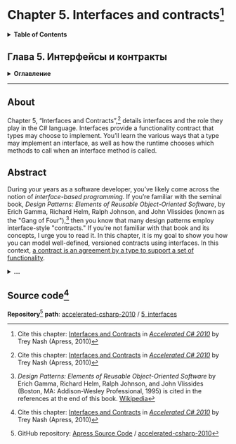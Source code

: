 # Chapter 5. Interfaces and contracts[^1]
<details>
  <summary><b>Table of Contents</b></summary>

- Interfaces Define Types
- Defining Interfaces
- Implementing Interfaces
- Interface Member Matching Rules
- Explicit Interface Implementation with Value Types
- Versioning Considerations
- Contracts
- Choosing Between Interfaces and Classes
- Summary
</details>

## Глава 5. Интерфейсы и контракты
<details>
  <summary><b>Оглавление</b></summary>

- Интерфейсы определяют типы
- Определение интерфейсов
- Реализация интерфейсов
- Правила сопоставления членов интерфейсов
- Явная реализация интерфейса с помощью типа значений
- Соображения, касающиеся версий
- Контракты
- Выбор между интерфейсами и классами
- Резюме
</details>

---
## About
Chapter 5, “Interfaces and Contracts”,[^1] details interfaces and the role they play in the C# language. 
Interfaces provide a functionality contract that types may choose to implement. You’ll learn the various 
ways that a type may implement an interface, as well as how the runtime chooses which methods to call 
when an interface method is called.

## Abstract
During your years as a software developer, you’ve likely come across the notion of _interface-based programming_.
If you’re familiar with the seminal book, _Design Patterns: Elements of Reusable Object-Oriented Software_,
by Erich Gamma, Richard Helm, Ralph Johnson, and John Vlissides (known as the "Gang of Four"),[^2] then you know
that many design patterns employ interface-style "contracts." If you’re not familiar with that book and its
concepts, I urge you to read it. In this chapter, it is my goal to show you how you can model well-defined,
versioned contracts using interfaces. In this context,
<ins>a contract is an agreement by a type to support a set of functionality</ins>.

<details>
  <summary><b>...</b></summary>
  
  If you’ve done any COM or CORBA development over the years, then you’ve most definitely been doing
  interface-based development. In fact, the interface is the only form of communication between components
  in COM. Therefore, much of the design complexity rests in developing solid interfaces before you write any
  lines of implementation code. Failure to follow this paradigm has been the source of many problems. For example,
  Visual Studio 2003 offered an easy environment from which you could create web services. By simply annotating
  methods of a class a certain way, you could expose those methods as methods of the web service. However, the IDE
  fostered an approach whereby the interface was the result of annotating methods on a class rather than the other
  way around. Thus, the cart was put before the horse. Instead, you should clearly define the web service interface
  before doing any coding, and then code the implementation to implement the interface. To name just one benefit of
  this approach, you can code the client and the server concurrently rather than one after the other. Another part
  of the problem is that once an interface is published to the world, you cannot change it. Doing so would break all
  implementations based upon it. Unfortunately, the Visual Studio environment encourages you to break this rule by
  making it easy for you to add a new method to a class and annotate it as a web service method.
  
  <details>
    <summary><b>...</b></summary> 
    In a well-designed, interface-based system, such as in service-oriented architecture (SOA) systems,
    you should always design the interface first, as it’s the contract between components. The contract drives
    the implementation rather than the implementation driving, or defining, the contract. Unfortunately, too
    many tools in the past and even up to the present have promoted this backward development. But just because
    they promote it does not mean you need to follow their erroneous lead. After all, a contract, when applied to
    a type, imposes a set of requirements on that type. It makes no sense for the requirements to be driven by
    the types themselves. In the .NET environment, interfaces are types.
  </details>
</details>

## Source code[^1]
**Repository**[^3] **path**: [accelerated-csharp-2010](https://github.com/Apress/accelerated-csharp-2010)
/ [5_interfaces](https://github.com/Apress/accelerated-csharp-2010/tree/master/5_interfaces)

[^1]: Cite this chapter: [Interfaces and Contracts](https://link.springer.com/chapter/10.1007/978-1-4302-2538-6_5) in [_Accelerated C# 2010_](https://link.springer.com/book/10.1007/978-1-4302-2538-6) by Trey Nash (Apress, 2010)
[^2]: _Design Patterns: Elements of Reusable Object-Oriented Software_ by Erich Gamma, Richard Helm, Ralph Johnson, and John Vlissides (Boston, MA: Addison-Wesley Professional, 1995) is cited in the references at the end of this book. [Wikipedia](https://en.wikipedia.org/wiki/Design_Patterns)
[^3]: GitHub repository: [Apress Source Code](https://github.com/Apress) / [accelerated-csharp-2010](https://github.com/Apress/accelerated-csharp-2010)
